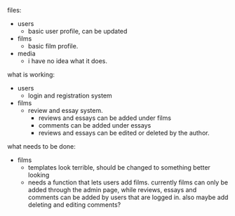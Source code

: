 files: 
- users
    - basic user profile, can be updated
- films
    - basic film profile. 
- media
    - i have no idea what it does.

what is working:
- users
    - login and registration system
- films 
    - review and essay system.
        - reviews and essays can be added under films
        - comments can be added under essays
        - reviews and essays can be edited or deleted by the author.

what needs to be done:
- films
    - templates look terrible, should be changed to something better looking
    - needs a function that lets users add films. currently films can only be added through the admin page, while reviews, essays and comments can be added by users that are logged in. also maybe add deleting and editing comments? 
